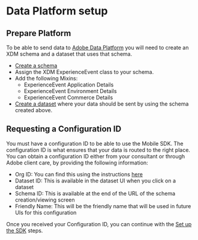 # Data Platform setup

## Prepare Platform

To be able to send data to [Adobe Data Platform](https://platform.adobe.com/) you will need to create an XDM schema and a dataset that uses that schema.

- [Create a schema](https://www.adobe.io/apis/experienceplatform/home/tutorials/alltutorials.html#!api-specification/markdown/narrative/tutorials/schema_editor_tutorial/schema_editor_tutorial.md)
- Assign the XDM ExperienceEvent class to your schema.
- Add the following Mixins: 
  - ExperienceEvent Application Details
  - ExperienceEvent Environment Details
  - ExperienceEvent Commerce Details
- [Create a dataset](https://platform.adobe.com/dataset/overview) where your data should be sent by using the schema created above.

## Requesting a Configuration ID

You must have a configuration ID to be able to use the Mobile SDK. The configuration ID is what ensures that your data is routed to the right place. You can obtain a configuration ID either from your consultant or through Adobe client care, by providing the following information:

- Org ID: You can find this using the instructions [here](https://docs.adobe.com/content/help/en/core-services/interface/manage-users-and-products/organizations.html)
- Dataset ID: This is available in the dataset UI when you click on a dataset
- Schema ID: This is available at the end of the URL of the schema creation/viewing screen
- Friendly Name: This will be the friendly name that will be used in future UIs for this configuration

Once you received your Configuration ID, you can continue with the [Set  up the SDK](./set-up-the-sdk) steps.
